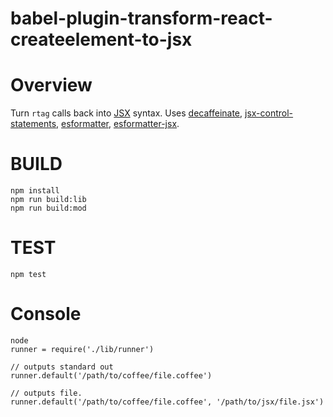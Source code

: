 # babel-plugin-transform-react-createelement-to-jsx

# Overview

Turn `rtag` calls back into [JSX] syntax.  Uses [decaffeinate], [jsx-control-statements], [esformatter], [esformatter-jsx].

# BUILD

```
npm install
npm run build:lib
npm run build:mod
```

# TEST

```
npm test
```

# Console

```
node
runner = require('./lib/runner')

// outputs standard out
runner.default('/path/to/coffee/file.coffee')

// outputs file.
runner.default('/path/to/coffee/file.coffee', '/path/to/jsx/file.jsx')
```

[JSX]: https://facebook.github.io/react/docs/jsx-in-depth.html
[decaffeinate]: https://github.com/eventualbuddha/decaffeinate
[jsx-control-statements]: https://github.com/AlexGilleran/jsx-control-statements
[esformatter]: https://github.com/millermedeiros/esformatter
[esformatter-jsx]: https://github.com/royriojas/esformatter-jsx
